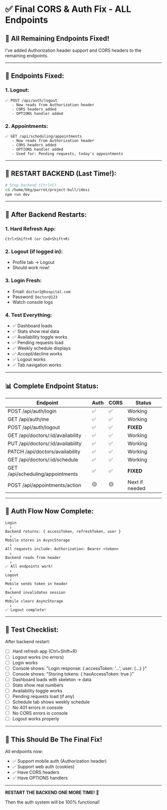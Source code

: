 # ✅ Final CORS & Auth Fix - ALL Endpoints

## 🎉 **All Remaining Endpoints Fixed!**

I've added Authorization header support and CORS headers to the remaining endpoints.

---

## 🔧 **Endpoints Fixed:**

### **1. Logout:**
```
✅ POST /api/auth/logout
   - Now reads from Authorization header
   - CORS headers added
   - OPTIONS handler added
```

### **2. Appointments:**
```
✅ GET /api/scheduling/appointments
   - Now reads from Authorization header
   - CORS headers added
   - OPTIONS handler added
   - Used for: Pending requests, today's appointments
```

---

## 🔄 **RESTART BACKEND (Last Time!):**

```bash
# Stop backend (Ctrl+C)
cd /home/bkg/parrot/project-bull/iHosi
npm run dev
```

---

## 🚀 **After Backend Restarts:**

### **1. Hard Refresh App:**
```
Ctrl+Shift+R (or Cmd+Shift+R)
```

### **2. Logout (if logged in):**
- Profile tab → Logout
- Should work now!

### **3. Login Fresh:**
- Email: `doctor2@hospital.com`
- Password: `Doctor@123`
- Watch console logs

### **4. Test Everything:**
- ✅ Dashboard loads
- ✅ Stats show real data
- ✅ Availability toggle works
- ✅ Pending requests load
- ✅ Weekly schedule displays
- ✅ Accept/decline works
- ✅ Logout works
- ✅ Tab navigation works

---

## 📊 **Complete Endpoint Status:**

| Endpoint | Auth | CORS | Status |
|----------|------|------|--------|
| POST /api/auth/login | ✅ | ✅ | Working |
| GET /api/auth/me | ✅ | ✅ | Working |
| POST /api/auth/logout | ✅ | ✅ | **FIXED** |
| GET /api/doctors/:id/availability | ✅ | ✅ | Working |
| PUT /api/doctors/:id/availability | ✅ | ✅ | Working |
| PATCH /api/doctors/availability | ✅ | ✅ | Working |
| GET /api/doctors/:id/schedule | ✅ | ✅ | Working |
| GET /api/scheduling/appointments | ✅ | ✅ | **FIXED** |
| POST /api/appointments/action | 🟡 | 🟡 | Next if needed |

---

## 🎯 **Auth Flow Now Complete:**

```
Login
  ↓
Backend returns: { accessToken, refreshToken, user }
  ↓
Mobile stores in AsyncStorage
  ↓
All requests include: Authorization: Bearer <token>
  ↓
Backend reads from header
  ↓
✅ All endpoints work!
  ↓
Logout
  ↓
Mobile sends token in header
  ↓
Backend invalidates session
  ↓
Mobile clears AsyncStorage
  ↓
✅ Logout complete!
```

---

## 🧪 **Test Checklist:**

After backend restart:

- [ ] Hard refresh app (Ctrl+Shift+R)
- [ ] Logout works (no errors)
- [ ] Login works
- [ ] Console shows: "Login response: { accessToken: '...', user: {...} }"
- [ ] Console shows: "Storing tokens: { hasAccessToken: true }"
- [ ] Dashboard loads with skeleton → data
- [ ] Stats show real numbers
- [ ] Availability toggle works
- [ ] Pending requests load (if any)
- [ ] Schedule tab shows weekly schedule
- [ ] No 401 errors in console
- [ ] No CORS errors in console
- [ ] Logout works properly

---

## 🎉 **This Should Be The Final Fix!**

All endpoints now:
- ✅ Support mobile auth (Authorization header)
- ✅ Support web auth (cookies)
- ✅ Have CORS headers
- ✅ Have OPTIONS handlers

---

**RESTART THE BACKEND ONE MORE TIME!** 🚀

Then the auth system will be 100% functional!


